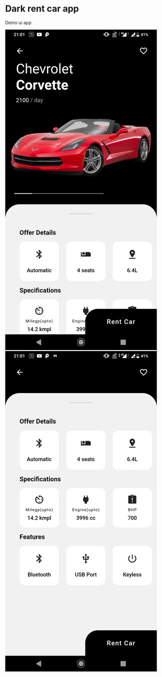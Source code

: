 # Dark rent car app

Demo ui app 

![Rentcar](https://github.com/Elmorshedy17/dark-rent-car/blob/master/screenshot/s1.png)
![Rentcar2](https://github.com/Elmorshedy17/dark-rent-car/blob/master/screenshot/s2.png)
